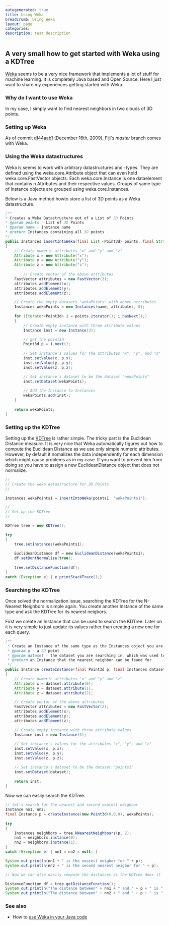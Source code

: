 ```yaml
---
autogenerated: true
title: Using Weka
breadcrumb: Using Weka
layout: page
categories: 
description: test description
---
```


## A very small how to get started with Weka using a KDTree

[Weka](http://sourceforge.net/projects/weka/) seems to be a very nice framework that implements a lot of stuff for machine learning. It is completely Java based and Open Source. Here I just want to share my experiences getting started with Weka.

### Why do I want to use Weka

In my case, I simply want to find nearest neighbors in two clouds of 3D points.

### Setting up Weka

As of commit [df44aab1](https://fiji.sc/cgi-bin/gitweb.cgi?p=fiji.git;a=commitdiff;h=df44aab197dcff1c0de228b0ac08b7ef8966b75e;hb=refs/heads/master) (December 16th, 2009), Fiji's *master* branch comes with Weka.

### Using the Weka datastructures

Weka is seems to work with arbitrary datastructures and -types. They are defined using the weka.core.Attribute object that can even hold weka.core.FastVector objects. Each weka.core.Instance is one dataelement that contains n Attributes and their respective values. Groups of same type of Instance objects are grouped using weka.core.Instances.

Below is a Java method howto store a list of 3D points as a Weka datastructure.

``` java
/**
* Creates a Weka Datastructure out of a List of 3D Points
* @param points - List of 3D Points
* @param name - Instance name
* @return Instances containing all 3D points
*/
public Instances insertIntoWeka(final List <Point3d> points, final String name)
{       
    // Create numeric attributes "x" and "y" and "z"
    Attribute x = new Attribute("x");
    Attribute y = new Attribute("y");
    Attribute z = new Attribute("z");
    
        // Create vector of the above attributes
    FastVector attributes = new FastVector(3);
    attributes.addElement(x);
    attributes.addElement(y);
    attributes.addElement(z);

    // Create the empty datasets "wekaPoints" with above attributes
    Instances wekaPoints = new Instances(name, attributes, 0);
        
    for (Iterator<Point3d> i = points.iterator(); i.hasNext();) 
    {
        // Create empty instance with three attribute values
        Instance inst = new Instance(3);

        // get the point3d
        Point3d p = i.next();
            
        // Set instance's values for the attributes "x", "y", and "z"
        inst.setValue(x, p.x);
        inst.setValue(y, p.y);
        inst.setValue(z, p.z);

        // Set instance's dataset to be the dataset "wekaPoints"
        inst.setDataset(wekaPoints);
            
        // Add the Instance to Instances
        wekaPoints.add(inst);
    }
        
    return wekaPoints;
}
```

### Setting up the KDTree

Setting up the [KDTree](wikipedia_Kd-tree "wikilink") is rather simple. The tricky part is the Euclidean Distance measure. It is very nice that Weka automatically figures out how to compute the Euclidean Distance as we use only simple numeric attributes. However, by default it nomalizes the data independently for each dimension which might cause problems as in my case. If you want to prevent him from doing so you have to assign a new EuclideanDistance object that does not normalize.

``` java
//
// Create the weka datastructure for 3D Points
//

Instances wekaPoints1 = insertIntoWeka(points1, "wekaPoints1");

// 
// Set up the KDTree
//

KDTree tree = new KDTree();     

try 
{ 
    tree.setInstances(wekaPoints1);
    
    EuclideanDistance df = new EuclideanDistance(wekaPoints1);
    df.setDontNormalize(true);
    
    tree.setDistanceFunction(df);           
} 
catch (Exception e) { e.printStackTrace();}
```

### Searching the KDTree

Once solved the normalization issue, searching the KDTree for the N-Nearest Neighbors is simple again. You create another Instance of the same type and ask the KDTree for its nearest neigbors.

First we create an Instance that can be used to search the KDTree. Later on it is very simple to just update its values rather than creating a new one for each query.

``` java
/**
 * Create an Instance of the same type as the Instances object you are searching in.
 * @param p - a 3D point
 * @param dataset - the dataset you are searching in, which was used to build the KDTree
 * @return an Instance that the nearest neighbor can be found for
 */
public Instance createInstance(final Point3d p, final Instances dataset)
{
    // Create numeric attributes "x" and "y" and "z"
    Attribute x = dataset.attribute(0);
    Attribute y = dataset.attribute(1);
    Attribute z = dataset.attribute(2);

    // Create vector of the above attributes
    FastVector attributes = new FastVector(3);
    attributes.addElement(x);
    attributes.addElement(y);
    attributes.addElement(z);

    // Create empty instance with three attribute values
    Instance inst = new Instance(3);                
    
    // Set instance's values for the attributes "x", "y", and "z"
    inst.setValue(x, p.x);
    inst.setValue(y, p.y);
    inst.setValue(z, p.z);              

    // Set instance's dataset to be the dataset "points1"
    inst.setDataset(dataset);
                
    return inst;    
}
```

Now we can easily search the KDTree.

``` java
// let's search for the nearest and second nearest neighbor
Instance nn1, nn2;
final Instance p = createInstance(new Point3d(0,0,0), wekaPoints);
                    
try 
{ 
    Instances neighbors = tree.kNearestNeighbours(p, 2);
    nn1 = neighbors.instance(0);
    nn2 = neighbors.instance(1);                            
} 
catch (Exception e) { nn1 = nn2 = null; }

System.out.println(nn1 + " is the nearest neigbor for " + p);
System.out.println(nn2 + " is the second nearest neigbor for " + p);

// Now we can also easily compute the distances as the KDTree does it

DistanceFunction df = tree.getDistanceFunction();
System.out.println("The distance between" + nn1 + " and " + p + " is " + df.distance(nn1, p));
System.out.println("The distance between" + nn2 + " and " + p + " is " + df.distance(nn2, p));
```

### See also

  - How to [use Weka in your Java code](http://weka.wikispaces.com/Use+Weka+in+your+Java+code)
